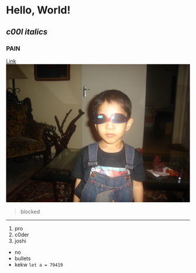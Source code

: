 # Hello, World! 
## *c00l italics* 
### **PAIN**  
[Link](https://youtu.be/LKsgDcckur0) 
![Image](/DSC01276.JPG) 
> blocked 
---
1. pro 
2. c0der 
3. joshi 
- no 
- bullets 
- kekw 
`let a = 79419` 

